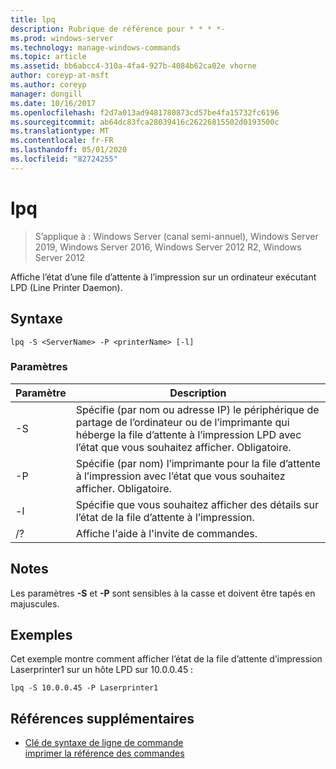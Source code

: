 ```yaml
---
title: lpq
description: Rubrique de référence pour * * * *-
ms.prod: windows-server
ms.technology: manage-windows-commands
ms.topic: article
ms.assetid: bb6abcc4-310a-4fa4-927b-4084b62ca02e vhorne
author: coreyp-at-msft
ms.author: coreyp
manager: dongill
ms.date: 10/16/2017
ms.openlocfilehash: f2d7a013ad9481780873cd57be4fa15732fc6196
ms.sourcegitcommit: ab64dc83fca28039416c26226815502d0193500c
ms.translationtype: MT
ms.contentlocale: fr-FR
ms.lasthandoff: 05/01/2020
ms.locfileid: "82724255"
---
```

# <a name="lpq"></a>lpq

> S’applique à : Windows Server (canal semi-annuel), Windows Server 2019, Windows Server 2016, Windows Server 2012 R2, Windows Server 2012

Affiche l’état d’une file d’attente à l’impression sur un ordinateur exécutant LPD (Line Printer Daemon).  

## <a name="syntax"></a>Syntaxe  
```  
lpq -S <ServerName> -P <printerName> [-l]  
```  
### <a name="parameters"></a>Paramètres  

|    Paramètre     |                                                                        Description                                                                        |
|------------------|-----------------------------------------------------------------------------------------------------------------------------------------------------------|
| -S<ServerName>  | Spécifie (par nom ou adresse IP) le périphérique de partage de l’ordinateur ou de l’imprimante qui héberge la file d’attente à l’impression LPD avec l’état que vous souhaitez afficher. Obligatoire. |
| -P<printerName> |                           Spécifie (par nom) l’imprimante pour la file d’attente à l’impression avec l’état que vous souhaitez afficher. Obligatoire.                           |
|        -l        |                                      Spécifie que vous souhaitez afficher des détails sur l’état de la file d’attente à l’impression.                                      |
|        /?        |                                                           Affiche l'aide à l'invite de commandes.                                                            |

## <a name="remarks"></a>Notes   
Les paramètres **-S** et **-P** sont sensibles à la casse et doivent être tapés en majuscules.  
## <a name="examples"></a>Exemples  
Cet exemple montre comment afficher l’état de la file d’attente d’impression Laserprinter1 sur un hôte LPD sur 10.0.0.45 :  
```  
lpq -S 10.0.0.45 -P Laserprinter1  
```  
## <a name="additional-references"></a>Références supplémentaires  
- [Clé de syntaxe de ligne de commande](command-line-syntax-key.md)  
[imprimer la référence des commandes](print-command-reference.md)  
